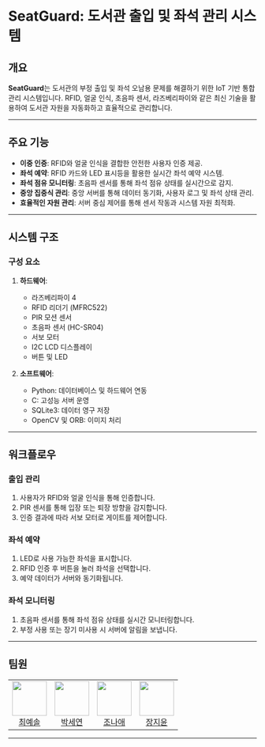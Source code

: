 # SeatGuard: 도서관 출입 및 좌석 관리 시스템

## 개요
**SeatGuard**는 도서관의 부정 출입 및 좌석 오남용 문제를 해결하기 위한 IoT 기반 통합 관리 시스템입니다. RFID, 얼굴 인식, 초음파 센서, 라즈베리파이와 같은 최신 기술을 활용하여 도서관 자원을 자동화하고 효율적으로 관리합니다.

---

## 주요 기능
- **이중 인증**: RFID와 얼굴 인식을 결합한 안전한 사용자 인증 제공.
- **좌석 예약**: RFID 카드와 LED 표시등을 활용한 실시간 좌석 예약 시스템.
- **좌석 점유 모니터링**: 초음파 센서를 통해 좌석 점유 상태를 실시간으로 감지.
- **중앙 집중식 관리**: 중앙 서버를 통해 데이터 동기화, 사용자 로그 및 좌석 상태 관리.
- **효율적인 자원 관리**: 서버 중심 제어를 통해 센서 작동과 시스템 자원 최적화.

---

## 시스템 구조
### 구성 요소
1. **하드웨어**:
   - 라즈베리파이 4
   - RFID 리더기 (MFRC522)
   - PIR 모션 센서
   - 초음파 센서 (HC-SR04)
   - 서보 모터
   - I2C LCD 디스플레이
   - 버튼 및 LED

2. **소프트웨어**:
   - Python: 데이터베이스 및 하드웨어 연동
   - C: 고성능 서버 운영
   - SQLite3: 데이터 영구 저장
   - OpenCV 및 ORB: 이미지 처리

---

## 워크플로우
### 출입 관리
1. 사용자가 RFID와 얼굴 인식을 통해 인증합니다.
2. PIR 센서를 통해 입장 또는 퇴장 방향을 감지합니다.
3. 인증 결과에 따라 서보 모터로 게이트를 제어합니다.

### 좌석 예약
1. LED로 사용 가능한 좌석을 표시합니다.
2. RFID 인증 후 버튼을 눌러 좌석을 선택합니다.
3. 예약 데이터가 서버와 동기화됩니다.

### 좌석 모니터링
1. 초음파 센서를 통해 좌석 점유 상태를 실시간 모니터링합니다.
2. 부정 사용 또는 장기 미사용 시 서버에 알림을 보냅니다.

---

## 팀원
<table>
  <tr>
    <td align="center">
      <img src="https://avatars.githubusercontent.com/yesolz" width="70" height="70" /><br />
      <a href="https://github.com/yesolz">최예솔</a>
    </td>
    <td align="center">
      <img src="https://avatars.githubusercontent.com/bbanghe" width="70" height="70" /><br />
      <a href="https://github.com/HANTAEDONG">박세연</a>
    </td>
    <td align="center">
      <img src="https://avatars.githubusercontent.com/tinon1004" width="70" height="70" /><br />
      <a href="https://github.com/JNL-2002">조나애</a>
    </td>
    <td align="center">
      <img src="https://avatars.githubusercontent.com/bumjuni" width="70" height="70" /><br />
      <a href="https://github.com/OfficialJOLO">장지윤</a>
    </td>
  </tr>
</table>

---
